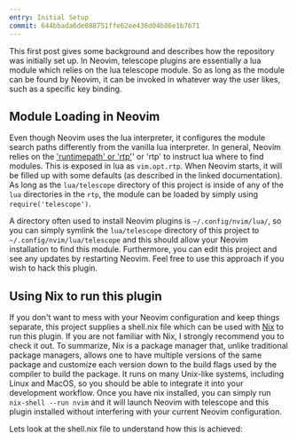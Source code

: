 ```yaml
---
entry: Initial Setup
commit: 644bbada6de088751ffe62ee436d04b86e1b7b71
---
```


This first post gives some background and describes how the repository was initially set up. In Neovim, telescope
plugins are essentially a lua module which relies on the lua telescope module. So as long as the module can be
found by Neovim, it can be invoked in whatever way the user likes, such as a specific key binding.

## Module Loading in Neovim
Even though Neovim uses the lua interpreter, it configures the module search paths differently from the vanilla lua interpreter. In general, Neovim relies on the ['runtimepath' or 'rtp'](https://neovim.io/doc/user/options.html#runtimepath)' or 'rtp' to instruct lua where to find modules. This is exposed in lua as `vim.opt.rtp`. When Neovim starts, it will be filled up with some defaults (as described in the linked documentation). As long as the `lua/telescope` directory of this project is inside of any of the `lua` directories in the `rtp`, the module can be loaded by simply using `require('telescope')`.

A directory often used to install Neovim plugins is `~/.config/nvim/lua/`, so you can simply symlink the `lua/telescope` directory of this project to `~/.config/nvim/lua/telescope` and this should allow your Neovim installation to find this module. Furthermore, you can edit this project and see any updates by restarting Neovim. Feel free to use this approach if you wish to hack this plugin.

## Using Nix to run this plugin
If you don't want to mess with your Neovim configuration and keep things separate, this project supplies a shell.nix file which can be used with [Nix](https://nixos.org/) to run this plugin. If you are not familiar with Nix, I strongly recommend you to check it out. To summarize, Nix is a package manager that, unlike traditional package managers, allows one to have multiple versions of the same package and customize each version down to the build flags used by the compiler to build the package. It runs on many Unix-like systems, including Linux and MacOS, so you should be able to integrate it into your development workflow. Once you have nix installed, you can simply run `nix-shell --run nvim` and it will launch Neovim with telescope and this plugin installed without interfering with your current Neovim configuration.

Lets look at the shell.nix file to understand how this is achieved:


